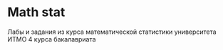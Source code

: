 # Math stat
Лабы и задания из курса математической статистики университета ИТМО 4 курса бакалавриата
